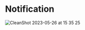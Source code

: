 # Notification

![CleanShot 2023-05-26 at 15 35 25](https://github.com/japsadev/Notification/assets/62521215/cd7d247a-4e12-44c5-842a-1ce4cce751e2)
